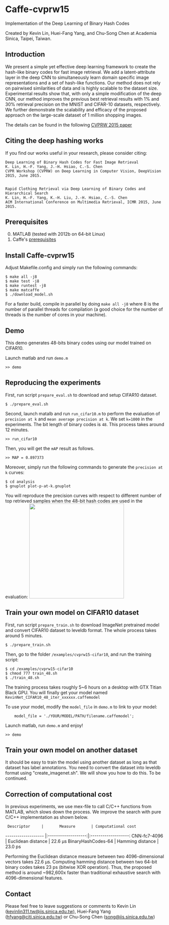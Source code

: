 # Caffe-cvprw15 

Implementation of the Deep Learning of Binary Hash Codes

Created by Kevin Lin, Huei-Fang Yang, and Chu-Song Chen at Academia Sinica, Taipei, Taiwan.


## Introduction

We present a simple yet effective deep learning framework to create the hash-like binary codes for fast image retrieval. We add a latent-attribute layer in the deep CNN to simultaneously learn domain specific image representations and a set of hash-like functions. Our method does not rely on pairwised similarities of data and is highly scalable to the dataset size. Experimental results show that, with only a simple modification of the deep CNN, our method improves the previous best retrieval results with 1% and 30% retrieval precision on the MNIST and CIFAR-10 datasets, respectively. We further demonstrate the scalability and efficacy of the proposed approach on the large-scale dataset of 1 million shopping images.

The details can be found in the following [CVPRW 2015 paper](http://www.iis.sinica.edu.tw/~kevinlin311.tw/cvprw15.pdf)


## Citing the deep hashing works

If you find our works useful in your research, please consider citing:

    Deep Learning of Binary Hash Codes for Fast Image Retrieval
    K. Lin, H.-F. Yang, J.-H. Hsiao, C.-S. Chen
    CVPR Workshop (CVPRW) on Deep Learning in Computer Vision, DeepVision 2015, June 2015.


    Rapid Clothing Retrieval via Deep Learning of Binary Codes and Hierarchical Search
    K. Lin, H.-F. Yang, K.-H. Liu, J.-H. Hsiao, C.-S. Chen
    ACM International Conference on Multimedia Retrieval, ICMR 2015, June 2015.


## Prerequisites

  0. MATLAB (tested with 2012b on 64-bit Linux)
  0. Caffe's [prerequisites](http://caffe.berkeleyvision.org/installation.html#prequequisites)


## Install Caffe-cvprw15

Adjust Makefile.config and simply run the following commands:

    $ make all -j8
    $ make test -j8
    $ make runtest -j8
    $ make matcaffe
    $ ./download_model.sh

For a faster build, compile in parallel by doing `make all -j8` where 8 is the number of parallel threads for compilation (a good choice for the number of threads is the number of cores in your machine).


## Demo

This demo generates 48-bits binary codes using our model trained on CIFAR10.
 
Launch matlab and run `demo.m`
    
    >> demo

## Reproducing the experiments

First, run script `prepare_eval.sh` to download and setup CIFAR10 dataset. 

    $ ./prepare_eval.sh


Second, launch matalb and run `run_cifar10.m` to perform the evaluation of `precision at k` and `mean average precision at k`. We set `k=1000` in the experiments. The bit length of binary codes is `48`. This process takes around 12 minutes.
    
    >> run_cifar10


Then, you will get the `mAP` result as follows. 

    >> MAP = 0.897373

Moreover, simply run the following commands to generate the `precision at k` curves:

    $ cd analysis
    $ gnuplot plot-p-at-k.gnuplot 

You will reproduce the precision curves with respect to different number of top retrieved samples when the 48-bit hash codes are
used in the evaluation:
<img src="https://www.csie.ntu.edu.tw/~r01944012/cvprw15-cifar10.png" width="300">
 
## Train your own model on CIFAR10 dataset

First, run script `prepare_train.sh` to download ImageNet pretrained model and convert CIFAR10 dataset to leveldb format. The whole process takes around 5 minutes.


    $ ./prepare_train.sh


Then, go to the folder `/examples/cvprw15-cifar10`, and run the training script:


    $ cd /examples/cvprw15-cifar10
    $ chmod 777 train_48.sh
    $ ./train_48.sh


The training process takes roughly 5~6 hours on a desktop with GTX Titian Black GPU.
You will finally get your model named `KevinNet_CIFAR10_48_iter_xxxxxx.caffemodel`

To use your model, modify the `model_file` in `demo.m` to link to your model:

```
    model_file = './YOUR/MODEL/PATH/filename.caffemodel';
```

Launch matlab, run `demo.m` and enjoy!
    
    >> demo


## Train your own model on another dataset

It should be easy to train the model using another dataset as long as that dataset has label annotations. You need to convert the dataset into leveldb format using "create_imagenet.sh".  We will show you how to do this. To be continued.

 
## Correction of computational cost

In previous experiments, we use mex-file to call C/C++ functions from MATLAB, which slows down the process. We improve the search with pure C/C++ implementation as shown below.


     Descriptor     |       Measure       | Computational cost
------------------- |:-------------------:|:-------------------:
CNN-fc7-4096        | Euclidean distance  |       22.6 μs
BinaryHashCodes-64  | Hamming distance    |       23.0 ps


Performing the Euclidean distance measure between two 4096-dimensional vectors takes 22.6 μs.
Computing hamming distance between two 64-bit binary codes takes 23 ps (bitwise XOR operation).
Thus, the proposed method is around ~982,600x faster than traditional exhaustive search with 4096-dimensional features.


## Contact

Please feel free to leave suggestions or comments to Kevin Lin (kevinlin311.tw@iis.sinica.edu.tw), Huei-Fang Yang (hfyang@citi.sinica.edu.tw) or Chu-Song Chen (song@iis.sinica.edu.tw)



